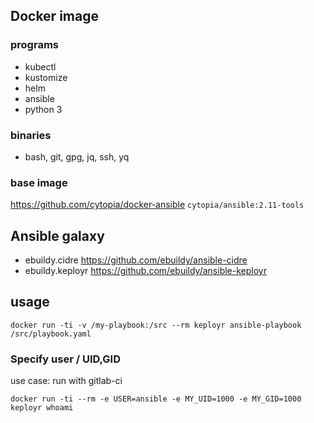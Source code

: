 ## Docker image

### programs

- kubectl
- kustomize
- helm
- ansible
- python 3

### binaries

- bash, git, gpg, jq, ssh, yq

### base image

https://github.com/cytopia/docker-ansible ``cytopia/ansible:2.11-tools``

## Ansible galaxy

- ebuildy.cidre     https://github.com/ebuildy/ansible-cidre
- ebuildy.keployr   https://github.com/ebuildy/ansible-keployr

## usage

```
docker run -ti -v /my-playbook:/src --rm keployr ansible-playbook /src/playbook.yaml
```

### Specify user / UID,GID

use case: run with gitlab-ci

```
docker run -ti --rm -e USER=ansible -e MY_UID=1000 -e MY_GID=1000 keployr whoami
```